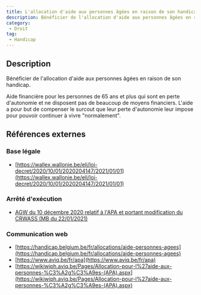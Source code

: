 ```yaml
---
title: L'allocation d'aide aux personnes âgées en raison de son handicap
description: Bénéficier de l'allocation d'aide aux personnes âgées en raison de son handicap
category: 
 - Droit
tag: 
 - Handicap
---
```


## Description

Bénéficier de l'allocation d'aide aux personnes âgées en raison de son handicap.

Aide financière pour les personnes de 65 ans et plus qui sont en perte d'autonomie et ne disposent pas de beaucoup de moyens financiers.  L'aide a pour but de compenser le surcout que leur perte d'autonomie leur impose pour pouvoir continuer à vivre "normalement".

## Références externes 

### Base légale

- [https://wallex.wallonie.be/eli/loi-decret/2020/10/01/2020204147/2021/01/01](https://wallex.wallonie.be/eli/loi-decret/2020/10/01/2020204147/2021/01/01)

### Arrêté d'exécution

- [AGW du 10 décembre 2020 relatif à l'APA et portant modification du CRWASS (MB du 22/01/2021)](https://wallex.wallonie.be/eli/loi-decret/2020/10/01/2020204147/2021/01/01)
### Communication web

- [https://handicap.belgium.be/fr/allocations/aide-personnes-agees](https://handicap.belgium.be/fr/allocations/aide-personnes-agees)
- [https://www.aviq.be/fr/apa](https://www.aviq.be/fr/apa)
- [https://wikiwiph.aviq.be/Pages/Allocation-pour-l%27aide-aux-personnes-%C3%A2g%C3%A9es-(APA).aspx](https://wikiwiph.aviq.be/Pages/Allocation-pour-l%27aide-aux-personnes-%C3%A2g%C3%A9es-(APA).aspx)


